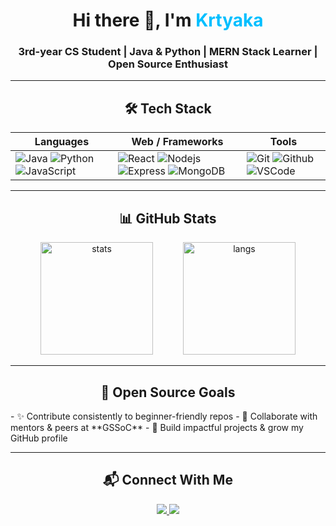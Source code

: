 <h1 align="center">Hi there 👋, I'm <span style="color:#00bfff">Krtyaka</span></h1>
<h3 align="center">3rd-year CS Student | Java & Python | MERN Stack Learner | Open Source Enthusiast</h3>

---

<h2 align="center"> 🛠️ Tech Stack </h2>
<div align="center">

| Languages | Web / Frameworks | Tools |
|-----------|------------------|-------|
| ![Java](https://skillicons.dev/icons?i=java) ![Python](https://skillicons.dev/icons?i=python) ![JavaScript](https://skillicons.dev/icons?i=javascript) | ![React](https://skillicons.dev/icons?i=react) ![Nodejs](https://skillicons.dev/icons?i=nodejs) ![Express](https://skillicons.dev/icons?i=express) ![MongoDB](https://skillicons.dev/icons?i=mongodb) | ![Git](https://skillicons.dev/icons?i=git) ![Github](https://skillicons.dev/icons?i=github) ![VSCode](https://skillicons.dev/icons?i=vscode) |

</div>

---

<h2 align="center"> 📊 GitHub Stats </h2>
<p align="center">
  <img src="https://github-readme-stats.vercel.app/api?username=Krtyaka&show_icons=true&theme=radical" alt="stats" height="180" />
  <img width="40" /> <!-- spacer -->
  <img src="https://github-readme-stats.vercel.app/api/top-langs/?username=Krtyaka&layout=compact&theme=radical" alt="langs" height="180" />
</p>

---

<h2 align="center"> 🌟 Open Source Goals </h2>
- ✨ Contribute consistently to beginner-friendly repos  
- 🤝 Collaborate with mentors & peers at **GSSoC**  
- 🚀 Build impactful projects & grow my GitHub profile  

---

<h2 align="center"> 📬 Connect With Me </h2>
<p align="center">
  <a href="http://www.linkedin.com/in/krtyaka-ahuja-04498a31a">
    <img src="https://img.shields.io/badge/LinkedIn-0A66C2?style=for-the-badge&logo=linkedin&logoColor=white"/>
  </a>
  <a href="mailto:krtyaka.ahuja@gmail.com">
    <img src="https://img.shields.io/badge/Email-D14836?style=for-the-badge&logo=gmail&logoColor=white"/>
  </a>
</p>
